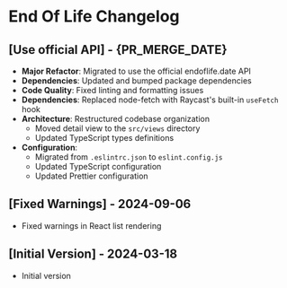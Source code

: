 # End Of Life Changelog

## [Use official API] - {PR_MERGE_DATE}

- **Major Refactor**: Migrated to use the official endoflife.date API
- **Dependencies**: Updated and bumped package dependencies
- **Code Quality**: Fixed linting and formatting issues
- **Dependencies**: Replaced node-fetch with Raycast's built-in `useFetch` hook
- **Architecture**: Restructured codebase organization
  - Moved detail view to the `src/views` directory
  - Updated TypeScript types definitions
- **Configuration**:
  - Migrated from `.eslintrc.json` to `eslint.config.js`
  - Updated TypeScript configuration
  - Updated Prettier configuration

## [Fixed Warnings] - 2024-09-06

- Fixed warnings in React list rendering

## [Initial Version] - 2024-03-18

- Initial version

